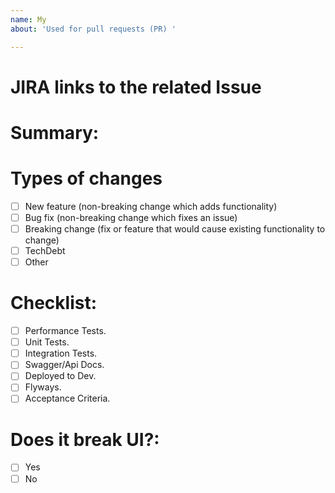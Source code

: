 ```yaml
---
name: My
about: 'Used for pull requests (PR) '

---
```


# JIRA links to the related Issue
 
# Summary:
 
# Types of changes
 
- [ ] New feature (non-breaking change which adds functionality)
- [ ] Bug fix (non-breaking change which fixes an issue)
- [ ] Breaking change (fix or feature that would cause existing functionality to change)
- [ ] TechDebt
- [ ] Other
 
# Checklist:
 
- [ ] Performance Tests.
- [ ] Unit Tests.
- [ ] Integration Tests.
- [ ] Swagger/Api Docs.
- [ ] Deployed to Dev.
- [ ] Flyways.
- [ ] Acceptance Criteria.
 
# Does it break UI?:
- [ ] Yes
- [ ] No
